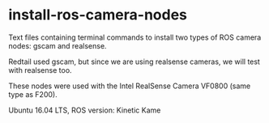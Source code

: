 # install-ros-camera-nodes
Text files containing terminal commands to install two types of ROS camera nodes: gscam and realsense.

Redtail used gscam, but since we are using realsense cameras, we will test with realsense too.

These nodes were used with the Intel RealSense Camera VF0800 (same type as F200).

Ubuntu 16.04 LTS, ROS version: Kinetic Kame
